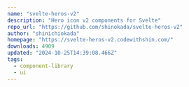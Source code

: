 ```yaml
---
name: "svelte-heros-v2"
description: "Hero icon v2 components for Svelte"
repo_url: "https://github.com/shinokada/svelte-heros-v2"
author: "shinichiokada"
homepage: "https://svelte-heros-v2.codewithshin.com/"
downloads: 4909
updated: "2024-10-25T14:39:08.466Z"
tags: 
  - component-library
  - ui
---
```

